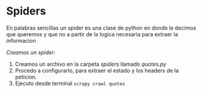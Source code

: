 # Spiders

En palabras sencillas un spider es una clase de python en donde le decimos que queremos y que no a partir de la logica necesaria para extraer la informacion

_Creamos un spider:_
1. Creamos un archivo en la carpeta _spiders_ llamado _quotes.py_
2. Procedo a configurarlo, para extraer el estado y los headers de la peticion.
3. Ejecuto desde terminal ```scrapy crawl quotes```
